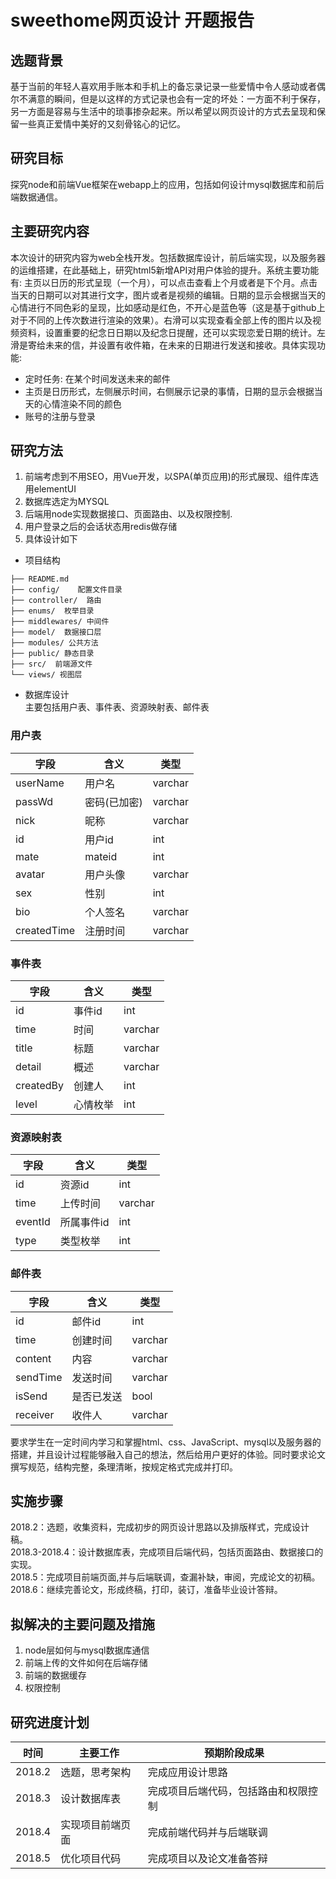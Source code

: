 # sweethome网页设计 开题报告
## 选题背景
基于当前的年轻人喜欢用手账本和手机上的备忘录记录一些爱情中令人感动或者偶尔不满意的瞬间，但是以这样的方式记录也会有一定的坏处：一方面不利于保存，另一方面是容易与生活中的琐事掺杂起来。所以希望以网页设计的方式去呈现和保留一些真正爱情中美好的又刻骨铭心的记忆。
## 研究目标
探究node和前端Vue框架在webapp上的应用，包括如何设计mysql数据库和前后端数据通信。
## 主要研究内容
本次设计的研究内容为web全栈开发。包括数据库设计，前后端实现，以及服务器的运维搭建，在此基础上，研究html5新增API对用户体验的提升。系统主要功能有: 主页以日历的形式呈现（一个月），可以点击查看上个月或者是下个月。点击当天的日期可以对其进行文字，图片或者是视频的编辑。日期的显示会根据当天的心情进行不同色彩的呈现，比如感动是红色，不开心是蓝色等（这是基于github上对于不同的上传次数进行渲染的效果）。右滑可以实现查看全部上传的图片以及视频资料，设置重要的纪念日日期以及纪念日提醒，还可以实现恋爱日期的统计。左滑是寄给未来的信，并设置有收件箱，在未来的日期进行发送和接收。具体实现功能:
- 定时任务: 在某个时间发送未来的邮件 
- 主页是日历形式，左侧展示时间，右侧展示记录的事情，日期的显示会根据当天的心情渲染不同的颜色
- 账号的注册与登录 
## 研究方法
1. 前端考虑到不用SEO，用Vue开发，以SPA(单页应用)的形式展现、组件库选用elementUI
2. 数据库选定为MYSQL
3. 后端用node实现数据接口、页面路由、以及权限控制.
4. 用户登录之后的会话状态用redis做存储
5. 具体设计如下  
- 项目结构
```
├── README.md
├── config/    配置文件目录
├── controller/  路由
├── enums/  枚举目录
├── middlewares/ 中间件
├── model/  数据接口层
├── modules/ 公共方法
├── public/ 静态目录
├── src/  前端源文件
└── views/ 视图层
```
- 数据库设计  
主要包括用户表、事件表、资源映射表、邮件表   
### 用户表
字段|含义|类型
-|-|-|
userName|用户名|varchar
passWd|密码(已加密)|varchar
nick|昵称|varchar
id|用户id|int
mate|mateid|int
avatar|用户头像|varchar
sex|性别|int
bio|个人签名|varchar
createdTime|注册时间|varchar
### 事件表 
字段|含义|类型
-|-|-|
id|事件id|int
time|时间|varchar
title|标题|varchar
detail|概述|varchar
createdBy|创建人|int
level|心情枚举|int
### 资源映射表
字段|含义|类型
-|-|-|
id|资源id|int
time|上传时间|varchar
eventId|所属事件id|int
type|类型枚举|int
### 邮件表 
字段|含义|类型
-|-|-|
id|邮件id|int
time|创建时间|varchar
content|内容|varchar
sendTime|发送时间|varchar
isSend|是否已发送|bool
receiver|收件人|varchar
要求学生在一定时间内学习和掌握html、css、JavaScript、mysql以及服务器的搭建，并且设计过程能够融入自己的想法，然后给用户更好的体验。同时要求论文撰写规范，结构完整，条理清晰，按规定格式完成并打印。
## 实施步骤
2018.2：选题，收集资料，完成初步的网页设计思路以及排版样式，完成设计稿。  
2018.3-2018.4：设计数据库表，完成项目后端代码，包括页面路由、数据接口的实现。  
2018.5：完成项目前端页面,并与后端联调，查漏补缺，审阅，完成论文的初稿。  
2018.6：继续完善论文，形成终稿，打印，装订，准备毕业设计答辩。  
## 拟解决的主要问题及措施
1. node层如何与mysql数据库通信
2. 前端上传的文件如何在后端存储
3. 前端的数据缓存
4. 权限控制
## 研究进度计划
时间|主要工作|预期阶段成果
-|-|-|
2018.2|选题，思考架构|完成应用设计思路
2018.3|设计数据库表|完成项目后端代码，包括路由和权限控制
2018.4|实现项目前端页面|完成前端代码并与后端联调
2018.5|优化项目代码|完成项目以及论文准备答辩